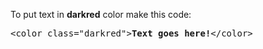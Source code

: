 To put text in <b>darkred</b> color make this code:
<pre>&lt;color class="darkred"&gt;<b>Text goes here!</b>&lt;/color&gt;</pre>
